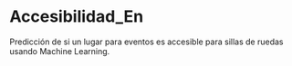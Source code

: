 # Accesibilidad_En
Predicción de si un lugar para eventos es accesible para sillas de ruedas usando Machine Learning. 

